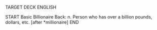 TARGET DECK
ENGLISH

START
Basic
Billionaire
Back: n. Person who has over a billion pounds, dollars, etc. [after *millionaire]
END
